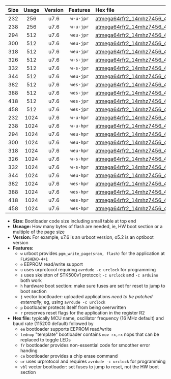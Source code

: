 |Size|Usage|Version|Features|Hex file|
|:-:|:-:|:-:|:-:|:--|
|232|256|u7.6|`w-u-jpr`|[atmega64rfr2_14mhz7456_460800bps_ur_vbl.hex](https://raw.githubusercontent.com/stefanrueger/urboot/main//atmega64rfr2_14mhz7456_460800bps_ur_vbl.hex)|
|238|256|u7.6|`w-u-jpr`|[atmega64rfr2_14mhz7456_460800bps_lednop_ur_vbl.hex](https://raw.githubusercontent.com/stefanrueger/urboot/main//atmega64rfr2_14mhz7456_460800bps_lednop_ur_vbl.hex)|
|294|512|u7.6|`weu-jpr`|[atmega64rfr2_14mhz7456_460800bps_ee_ur_vbl.hex](https://raw.githubusercontent.com/stefanrueger/urboot/main//atmega64rfr2_14mhz7456_460800bps_ee_ur_vbl.hex)|
|300|512|u7.6|`weu-jpr`|[atmega64rfr2_14mhz7456_460800bps_ee_lednop_ur_vbl.hex](https://raw.githubusercontent.com/stefanrueger/urboot/main//atmega64rfr2_14mhz7456_460800bps_ee_lednop_ur_vbl.hex)|
|318|512|u7.6|`weu-jpr`|[atmega64rfr2_14mhz7456_460800bps_ee_lednop_fr_ur_vbl.hex](https://raw.githubusercontent.com/stefanrueger/urboot/main//atmega64rfr2_14mhz7456_460800bps_ee_lednop_fr_ur_vbl.hex)|
|326|512|u7.6|`w-s-jpr`|[atmega64rfr2_14mhz7456_460800bps_vbl.hex](https://raw.githubusercontent.com/stefanrueger/urboot/main//atmega64rfr2_14mhz7456_460800bps_vbl.hex)|
|332|512|u7.6|`w-s-jpr`|[atmega64rfr2_14mhz7456_460800bps_lednop_vbl.hex](https://raw.githubusercontent.com/stefanrueger/urboot/main//atmega64rfr2_14mhz7456_460800bps_lednop_vbl.hex)|
|344|512|u7.6|`weu-jpr`|[atmega64rfr2_14mhz7456_460800bps_ee_lednop_fr_ce_ur_vbl.hex](https://raw.githubusercontent.com/stefanrueger/urboot/main//atmega64rfr2_14mhz7456_460800bps_ee_lednop_fr_ce_ur_vbl.hex)|
|382|512|u7.6|`wes-jpr`|[atmega64rfr2_14mhz7456_460800bps_ee_vbl.hex](https://raw.githubusercontent.com/stefanrueger/urboot/main//atmega64rfr2_14mhz7456_460800bps_ee_vbl.hex)|
|388|512|u7.6|`wes-jpr`|[atmega64rfr2_14mhz7456_460800bps_ee_lednop_vbl.hex](https://raw.githubusercontent.com/stefanrueger/urboot/main//atmega64rfr2_14mhz7456_460800bps_ee_lednop_vbl.hex)|
|418|512|u7.6|`wes-jpr`|[atmega64rfr2_14mhz7456_460800bps_ee_lednop_fr_vbl.hex](https://raw.githubusercontent.com/stefanrueger/urboot/main//atmega64rfr2_14mhz7456_460800bps_ee_lednop_fr_vbl.hex)|
|458|512|u7.6|`wes-jpr`|[atmega64rfr2_14mhz7456_460800bps_ee_lednop_fr_ce_vbl.hex](https://raw.githubusercontent.com/stefanrueger/urboot/main//atmega64rfr2_14mhz7456_460800bps_ee_lednop_fr_ce_vbl.hex)|
|232|1024|u7.6|`w-u-hpr`|[atmega64rfr2_14mhz7456_460800bps_ur.hex](https://raw.githubusercontent.com/stefanrueger/urboot/main//atmega64rfr2_14mhz7456_460800bps_ur.hex)|
|238|1024|u7.6|`w-u-hpr`|[atmega64rfr2_14mhz7456_460800bps_lednop_ur.hex](https://raw.githubusercontent.com/stefanrueger/urboot/main//atmega64rfr2_14mhz7456_460800bps_lednop_ur.hex)|
|294|1024|u7.6|`weu-hpr`|[atmega64rfr2_14mhz7456_460800bps_ee_ur.hex](https://raw.githubusercontent.com/stefanrueger/urboot/main//atmega64rfr2_14mhz7456_460800bps_ee_ur.hex)|
|300|1024|u7.6|`weu-hpr`|[atmega64rfr2_14mhz7456_460800bps_ee_lednop_ur.hex](https://raw.githubusercontent.com/stefanrueger/urboot/main//atmega64rfr2_14mhz7456_460800bps_ee_lednop_ur.hex)|
|318|1024|u7.6|`weu-hpr`|[atmega64rfr2_14mhz7456_460800bps_ee_lednop_fr_ur.hex](https://raw.githubusercontent.com/stefanrueger/urboot/main//atmega64rfr2_14mhz7456_460800bps_ee_lednop_fr_ur.hex)|
|326|1024|u7.6|`w-s-hpr`|[atmega64rfr2_14mhz7456_460800bps.hex](https://raw.githubusercontent.com/stefanrueger/urboot/main//atmega64rfr2_14mhz7456_460800bps.hex)|
|332|1024|u7.6|`w-s-hpr`|[atmega64rfr2_14mhz7456_460800bps_lednop.hex](https://raw.githubusercontent.com/stefanrueger/urboot/main//atmega64rfr2_14mhz7456_460800bps_lednop.hex)|
|344|1024|u7.6|`weu-hpr`|[atmega64rfr2_14mhz7456_460800bps_ee_lednop_fr_ce_ur.hex](https://raw.githubusercontent.com/stefanrueger/urboot/main//atmega64rfr2_14mhz7456_460800bps_ee_lednop_fr_ce_ur.hex)|
|382|1024|u7.6|`wes-hpr`|[atmega64rfr2_14mhz7456_460800bps_ee.hex](https://raw.githubusercontent.com/stefanrueger/urboot/main//atmega64rfr2_14mhz7456_460800bps_ee.hex)|
|388|1024|u7.6|`wes-hpr`|[atmega64rfr2_14mhz7456_460800bps_ee_lednop.hex](https://raw.githubusercontent.com/stefanrueger/urboot/main//atmega64rfr2_14mhz7456_460800bps_ee_lednop.hex)|
|418|1024|u7.6|`wes-hpr`|[atmega64rfr2_14mhz7456_460800bps_ee_lednop_fr.hex](https://raw.githubusercontent.com/stefanrueger/urboot/main//atmega64rfr2_14mhz7456_460800bps_ee_lednop_fr.hex)|
|458|1024|u7.6|`wes-hpr`|[atmega64rfr2_14mhz7456_460800bps_ee_lednop_fr_ce.hex](https://raw.githubusercontent.com/stefanrueger/urboot/main//atmega64rfr2_14mhz7456_460800bps_ee_lednop_fr_ce.hex)|

- **Size:** Bootloader code size including small table at top end
- **Useage:** How many bytes of flash are needed, ie, HW boot section or a multiple of the page size
- **Version:** For example, u7.6 is an urboot version, o5.2 is an optiboot version
- **Features:**
  + `w` urboot provides `pgm_write_page(sram, flash)` for the application at `FLASHEND-4+1`
  + `e` EEPROM read/write support
  + `u` uses urprotocol requiring `avrdude -c urclock` for programming
  + `s` uses skeleton of STK500v1 protocol; `-c urclock` and `-c arduino` both work
  + `h` hardware boot section: make sure fuses are set for reset to jump to boot section
  + `j` vector bootloader: uploaded applications *need to be patched externally*, eg, using `avrdude -c urclock`
  + `p` bootloader protects itself from being overwritten
  + `r` preserves reset flags for the application in the register R2
- **Hex file:** typically MCU name, oscillator frequency (16 MHz default) and baud rate (115200 default) followed by
  + `ee` bootloader supports EEPROM read/write
  + `lednop` "template" bootloader contains `mov rx,rx` nops that can be replaced to toggle LEDs
  + `fr` bootloader provides non-essential code for smoother error handing
  + `ce` bootloader provides a chip erase command
  + `ur` uses urprotocol and requires `avrdude -c urclock` for programming
  + `vbl` vector bootloader: set fuses to jump to reset, not the HW boot section
